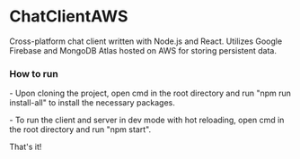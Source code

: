 # ChatClientAWS
Cross-platform chat client written with Node.js and React. Utilizes Google Firebase and MongoDB Atlas hosted on AWS for storing persistent data.

### How to run
<P>- Upon cloning the project, open cmd in the root directory and run "npm run install-all" to install the necessary packages.</P>
<P>- To run the client and server in dev mode with hot reloading, open cmd in the root directory and run "npm start".</P>
<P>That's it!</P>
